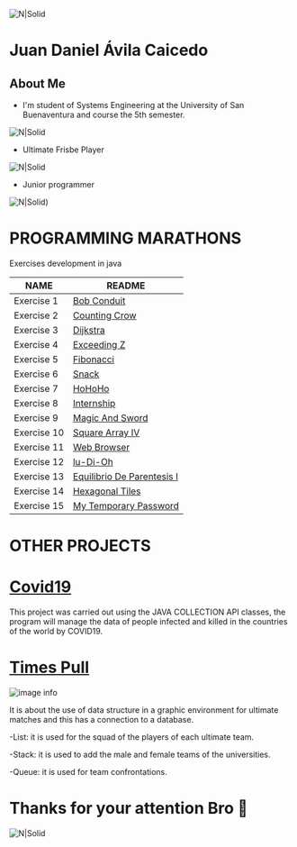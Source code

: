 
![N|Solid](https://www.usbbog.edu.co/matlab/images/logo_acreditacion.png)
# Juan Daniel Ávila Caicedo

## About Me 
- I'm student of Systems Engineering at the University of San Buenaventura and course the 5th semester.

![N|Solid](https://media.giphy.com/media/QX6ruFElzFdeIfblrg/giphy.gif)

- Ultimate Frisbe Player

![N|Solid](https://media.giphy.com/media/Ss0ljnArSulDNlLoUT/giphy.gif)

- Junior programmer

![N|Solid](https://media.giphy.com/media/349qKnoIBHK1i/giphy.gif))
  
##
# PROGRAMMING MARATHONS
Exercises development in java

| NAME| README |
| ------ | ------ |
|Exercise 1| [Bob Conduit][LBC] |
|Exercise 2| [Counting Crow][LCC]|
|Exercise 3| [Dijkstra][LD] |
|Exercise 4| [Exceeding Z][LEZ]|
|Exercise 5| [Fibonacci][LF] |
|Exercise 6| [Snack][LS] |
|Exercise 7| [HoHoHo][LHHH]|
|Exercise 8| [Internship][LI]|
|Exercise 9| [Magic And Sword][LMAS]|
|Exercise 10| [Square Array IV][LSA]|
|Exercise 11| [Web Browser][LWB]|
|Exercise 12| [lu-Di-Oh][LLDO]|
|Exercise 13| [Equilibrio De Parentesis I][LEPI]|
|Exercise 14| [Hexagonal Tiles][LHT]|
|Exercise 15| [My Temporary Password][LMTP]|

[LBC]: <https://github.com/JDanAvila/Programming-marathons/tree/master/BobConduit>
[LCC]: <https://github.com/JDanAvila/Programming-marathons/tree/master/CountingCrow>
[LD]: <https://github.com/JDanAvila/Programming-marathons/tree/master/Dijkstra>
[LEZ]: <https://github.com/JDanAvila/Programming-marathons/tree/master/EjercicioExceedingZ>
[LF]: <https://github.com/JDanAvila/Programming-marathons/tree/master/EjercicioFibonacci>
[LS]: <https://github.com/JDanAvila/Programming-marathons/tree/master/EjercicioSnack>
[LHHH]: <https://github.com/JDanAvila/Programming-marathons/tree/master/HoHoHo>
[LI]: <https://github.com/JDanAvila/Programming-marathons/tree/master/Internship>
[LMAS]: <https://github.com/JDanAvila/Programming-marathons/tree/master/MagicAndSword>
[LSA]: <https://github.com/JDanAvila/Programming-marathons/tree/master/SquareArrayIV>
[LWB]: <https://github.com/JDanAvila/Programming-marathons/tree/master/WebBrowser>
[LLDO]: <https://github.com/JDanAvila/Programming-marathons/tree/master/lu-Di-Oh>
[LEPI]: <https://github.com/JDanAvila/Programming-marathons/tree/master/EquilibrioDeParentesis_I>
[LHT]: <https://github.com/JDanAvila/Programming-marathons/tree/master/HexagonalTiles>
[LMTP]: <https://github.com/JDanAvila/Programming-marathons/tree/master/MyTemporaryPassword>

##
# OTHER PROJECTS

# [Covid19][PC19]
This project was carried out using the JAVA COLLECTION API classes, the program will manage the data of people infected and killed in the countries of the world by COVID19.

 [PC19]:<https://github.com/JDanAvila/Analysis-and-design-of-algorithms/tree/master/Covid19>

##
# [Times Pull][PTP]
![image info](https://i.pinimg.com/564x/73/d4/f8/73d4f8b6f219cbb34c8d46acf1f333b3.jpg)

 [PTP]:<https://github.com/JimmyAlejo05/Time-s-pull>
It is about the use of data structure in a graphic environment for ultimate matches and this has a connection to a database.

-List: it is used for the squad of the players of each ultimate team.

-Stack: it is used to add the male and female teams of the universities.

-Queue: it is used for team confrontations.


##
  # Thanks for your attention Bro 🤙
![N|Solid](https://media.giphy.com/media/xUPGcGyYhQTYtDtwBy/giphy.gif)
